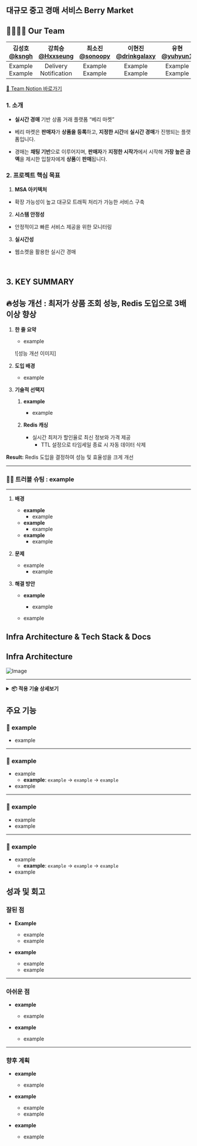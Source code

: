 ## 대규모 중고 경매 서비스 Berry Market

## 👨‍👩‍👧‍👦 Our Team

| 김성호<br>[@ksngh](https://github.com/ksngh) | 강희승<br>[@Hxxseung](https://github.com/Hxxseung) | 최소진<br>[@sonoopy](https://github.com/sonoopy) | 이현진<br>[@drinkgalaxy](https://github.com/drinkgalaxy) | 유현<br>[@yuhyun1](https://github.com/yuhyun1) |
|:-----------------------------------------:|:-----------------------------------------------:|:-----------------------------------------------:|:-------------------------------------------------:|:-------------------------------------------------:|
|            Example<br>Example            |            Delivery<br>Notification             |                     Example<br>Example                     |                   Example<br>Example                   |                   Example<br>Example                   |

[📆 Team Notion 바로가기](https)<br>


### 1. 소개
- **실시간 경매** 기반 상품 거래 플랫폼 “베리 마켓”

- 베리 마켓은 **판매자**가 **상품을 등록**하고, **지정한 시간**에 **실시간 경매**가 진행되는 플랫폼입니다.

- 경매는 **채팅 기반**으로 이루어지며, **판매자**가 **지정한 시작가**에서 시작해 **가장 높은 금액**을 제시한 입찰자에게 **상품**이 **판매**됩니다.

### 2. 프로젝트 핵심 목표
1. **MSA 아키텍처**
- 확장 가능성이 높고 대규모 트래픽 처리가 가능한 서비스 구축
2. **시스템 안정성**
- 안정적이고 빠른 서비스 제공을 위한 모니터링
3. **실시간성**
- 웹소켓을 활용한 실시간 경매
<br>

## 3. KEY SUMMARY

🔥**성능 개선 : 최저가 상품 조회 성능, Redis 도입으로 3배 이상 향상**
---

1. **한 줄 요약**
    - example

   ![성능 개선 이미지]

2. **도입 배경**
    - example

3. **기술적 선택지**

    1. **example**
        - example

    2. **Redis 캐싱**
        - 실시간 최저가 할인율로 최신 정보와 가격 제공
          - TTL 설정으로 타임세일 종료 시 자동 데이터 삭제
          
**Result:** Redis 도입을 결정하여 성능 및 효율성을 크게 개선

---

### 🏌🏻 **트러블 슈팅 : example**

---

1. **배경**
    - **example**
        - example
    - **example**
        - example
    - **example**
        - example

2. **문제**
    - example
        - example

3. **해결 방안**
    - **example**
        - example

    - example

## Infra Architecture & Tech  Stack & Docs

## Infra Architecture
![Image](https://github.com/user-attachments/assets/f7d5fbea-6724-40e5-bed3-f5d3823aa4f5)

---
 <details><summary><b>📦 적용 기술 상세보기</b></summary>

### 📚 STACKS

### Communication
<img src="https://img.shields.io/badge/notion-000000?style=flat&logo=notion&logoColor=white"/><img src="https://img.shields.io/badge/slack-4A154B?style=flat&logo=slack&logoColor=white"/><br>
---
### Project
<img src="https://img.shields.io/badge/MSA -535D6C?style=flat&logo=awesomewm&logoColor=white"/> <img src="https://img.shields.io/badge/Apache Kafka-%3333333.svg?style=flat&logo=Apache Kafka&logoColor=white"> <img src="https://img.shields.io/badge/Mysql -4169E1?style=flat&logo=Mysql&logoColor=white"/> <img src="https://img.shields.io/badge/QueryDSL-5395FD?style=flat&logo=QueryDSL&logoColor=white"/> <img src="https://img.shields.io/badge/Docker -2496ED?style=flat&logo=docker&logoColor=white"/> <img src="https://img.shields.io/badge/springboot 3.4-6DB33F?style=flat&logo=springboot&logoColor=white"/><br>
<img src="https://img.shields.io/badge/Java -C70D2C?style=flat&logo=java&logoColor=white"/> <img src="https://img.shields.io/badge/grafana-%23F46800.svg?style=flat&logo=grafana&logoColor=white"> <img src="https://img.shields.io/badge/redis -FF4438?style=flat&logo=redis&logoColor=white"/> <img src="https://img.shields.io/badge/postman-FF6C37?style=flat&logo=postman&logoColor=white"/> <img src="https://img.shields.io/badge/Prometheus-E6522C?style=flat&logo=Prometheus&logoColor=white"> <img src="https://img.shields.io/badge/Zipkin -FE5F50?style=flat&logo=Zipkin&logoColor=white"/></br>

## Docs
[📘 Table](https://sneaky-prawn-eed.notion.site/16a1ee33c5058026a624ea41ed19f579?pvs=4)<br>
[📙 Api](https://sneaky-prawn-eed.notion.site/API-1681ee33c5058094a918e752923e64e9?pvs=4)
---
## ERD
![Image](https://github.com/user-attachments/assets/1e41519d-d24c-49a3-b42b-23ad1d7eb623)
<br>
---
</details>

## 주요 기능

### 🍁 **example**
- example

---

### 🍁 **example**
- example
    - **example**: `example` → `example` → `example`
- example

---

### 🍁 **example**
- example
- example

---

### 🍁 **example**
- example
    - **example**: `example` → `example` → `example`
- example

## 성과 및 회고

### 잘된 점
- **Example**
   - example
   - example

- **example**
   - example
   - example

---

### 아쉬운 점
- **example**
   - example

- **example**
   - example

---

### 향후 계획
- **example**
   - example

- **example**
   - example
   - example

- **example**
   - example
